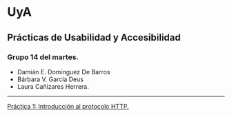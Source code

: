 # UyA
## Prácticas de Usabilidad y Accesibilidad

### Grupo 14 del martes.
- Damián E. Domínguez De Barros
- Bárbara V. García Deus
- Laura Cañizares Herrera.

---

[Práctica 1: Introducción al protocolo HTTP.](Práctica1/Practica1.md)